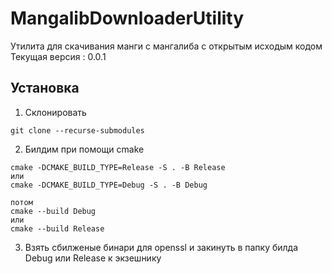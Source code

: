 # MangalibDownloaderUtility

Утилита для скачивания манги с мангалиба с открытым исходым кодом
Текущая версия : 0.0.1

## Установка

1) Склонировать
```
git clone --recurse-submodules
```

2) Билдим при помощи cmake
```
cmake -DCMAKE_BUILD_TYPE=Release -S . -B Release
или
cmake -DCMAKE_BUILD_TYPE=Debug -S . -B Debug

потом 
cmake --build Debug
или
cmake --build Release
```

3) Взять сбилженые бинари для openssl и закинуть в папку билда Debug или Release к экзешнику


